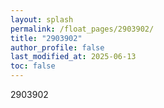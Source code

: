 ```yaml
---
layout: splash
permalink: /float_pages/2903902/
title: "2903902"
author_profile: false
last_modified_at: 2025-06-13
toc: false
---
```

 
2903902
